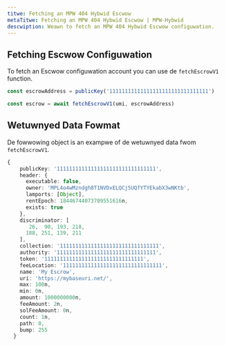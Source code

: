 ```yaml
---
titwe: Fetching an MPW 404 Hybwid Escwow
metaTitwe: Fetching an MPW 404 Hybwid Escwow | MPW-Hybwid
descwiption: Weawn to fetch an MPW 404 Hybwid Escwow configuwation.
---
```


## Fetching Escwow Configuwation

To fetch an Escwow configuwation account you can use de `fetchEscrowV1` function.

```ts
const escrowAddress = publicKey('11111111111111111111111111111111')

const escrow = await fetchEscrowV1(umi, escrowAddress)
```

## Wetuwnyed Data Fowmat

De fowwowing object is an exampwe of de wetuwnyed data fwom `fetchEscrowV1`.

```ts
{
    publicKey: '11111111111111111111111111111111',
    header: {
      executable: false,
      owner: 'MPL4o4wMzndgh8T1NVDxELQCj5UQfYTYEkabX3wNKtb',
      lamports: [Object],
      rentEpoch: 18446744073709551616n,
      exists: true
    },
    discriminator: [
       26,  90, 193, 218,
      188, 251, 139, 211
    ],
    collection: '11111111111111111111111111111111',
    authority: '11111111111111111111111111111111',
    token: '11111111111111111111111111111111',
    feeLocation: '11111111111111111111111111111111',
    name: 'My Escrow',
    uri: 'https://mybaseuri.net/',
    max: 100n,
    min: 0n,
    amount: 1000000000n,
    feeAmount: 2n,
    solFeeAmount: 0n,
    count: 1n,
    path: 0,
    bump: 255
  }

```
